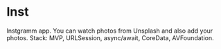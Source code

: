 # Inst
Instgramm app. You can watch photos from Unsplash and also add your photos. Stack: MVP, URLSession, async/await, CoreData, AVFoundation.


